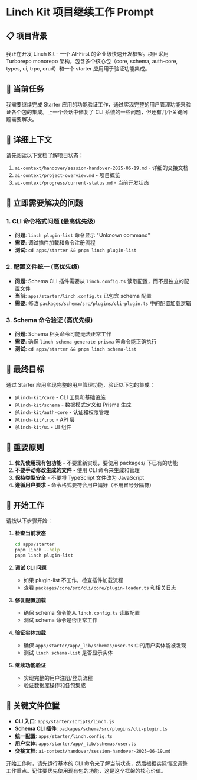 # Linch Kit 项目继续工作 Prompt

## 📋 项目背景

我正在开发 Linch Kit - 一个 AI-First 的企业级快速开发框架。项目采用 Turborepo monorepo 架构，包含多个核心包（core, schema, auth-core, types, ui, trpc, crud）和一个 starter 应用用于验证功能集成。

## 🎯 当前任务

我需要继续完成 Starter 应用的功能验证工作，通过实现完整的用户管理功能来验证各个包的集成。上一个会话中修复了 CLI 系统的一些问题，但还有几个关键问题需要解决。

## 📖 详细上下文

请先阅读以下文档了解项目状态：
1. `ai-context/handover/session-handover-2025-06-19.md` - 详细的交接文档
2. `ai-context/project-overview.md` - 项目概览
3. `ai-context/progress/current-status.md` - 当前开发状态

## 🚨 立即需要解决的问题

### 1. CLI 命令格式问题 (最高优先级)
- **问题**: `linch plugin-list` 命令显示 "Unknown command"
- **需要**: 调试插件加载和命令注册流程
- **测试**: `cd apps/starter && pnpm linch plugin-list`

### 2. 配置文件统一 (高优先级)  
- **问题**: Schema CLI 插件需要从 `linch.config.ts` 读取配置，而不是独立的配置文件
- **当前**: `apps/starter/linch.config.ts` 已包含 schema 配置
- **需要**: 修改 `packages/schema/src/plugins/cli-plugin.ts` 中的配置加载逻辑

### 3. Schema 命令验证 (高优先级)
- **问题**: Schema 相关命令可能无法正常工作
- **需要**: 确保 `linch schema-generate-prisma` 等命令能正确执行
- **测试**: `cd apps/starter && pnpm linch schema-list`

## 🎯 最终目标

通过 Starter 应用实现完整的用户管理功能，验证以下包的集成：
- `@linch-kit/core` - CLI 工具和基础设施
- `@linch-kit/schema` - 数据模式定义和 Prisma 生成
- `@linch-kit/auth-core` - 认证和权限管理
- `@linch-kit/trpc` - API 层
- `@linch-kit/ui` - UI 组件

## 🔧 重要原则

1. **优先使用现有包功能** - 不要重新实现，要使用 packages/ 下已有的功能
2. **不要手动修改生成的文件** - 使用 CLI 命令来生成和管理
3. **保持类型安全** - 不要将 TypeScript 文件改为 JavaScript
4. **遵循用户要求** - 命令格式要符合用户偏好（不用冒号分隔符）

## 🚀 开始工作

请按以下步骤开始：

1. **检查当前状态**
   ```bash
   cd apps/starter
   pnpm linch --help
   pnpm linch plugin-list
   ```

2. **调试 CLI 问题**
   - 如果 plugin-list 不工作，检查插件加载流程
   - 查看 `packages/core/src/cli/core/plugin-loader.ts` 和相关日志

3. **修复配置加载**
   - 确保 schema 命令能从 `linch.config.ts` 读取配置
   - 测试 schema 命令是否正常工作

4. **验证实体加载**
   - 确保 `apps/starter/app/_lib/schemas/user.ts` 中的用户实体能被发现
   - 测试 `linch schema-list` 是否显示实体

5. **继续功能验证**
   - 实现完整的用户注册/登录流程
   - 验证数据库操作和各包集成

## 📁 关键文件位置

- **CLI 入口**: `apps/starter/scripts/linch.js`
- **Schema CLI 插件**: `packages/schema/src/plugins/cli-plugin.ts`
- **统一配置**: `apps/starter/linch.config.ts`
- **用户实体**: `apps/starter/app/_lib/schemas/user.ts`
- **交接文档**: `ai-context/handover/session-handover-2025-06-19.md`

开始工作时，请先运行基本的 CLI 命令来了解当前状态，然后根据实际情况调整工作重点。记住要优先使用现有包的功能，这是这个框架的核心价值。
